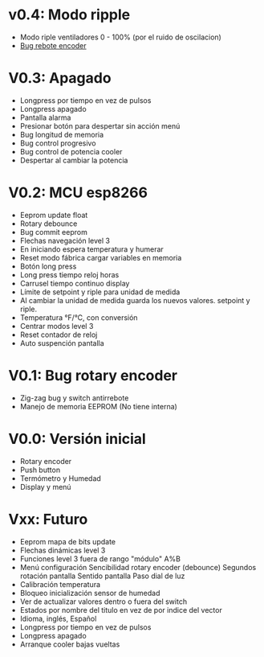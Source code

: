 # v0.4: Modo ripple
 * Modo riple ventiladores 0 - 100% (por el ruido de oscilacion)
 * [Bug rebote encoder](./Bug%20rebote%20rotary%20encoder.md)

# V0.3: Apagado
 * Longpress por tiempo en vez de pulsos
 * Longpress apagado
 * Pantalla alarma
 * Presionar botón para despertar sin acción menú
 * Bug longitud de memoria
 * Bug control progresivo
 * Bug control de potencia cooler
 * Despertar al cambiar la potencia

# V0.2: MCU esp8266
 * Eeprom update float
 * Rotary debounce
 * Bug commit eeprom
 * Flechas navegación level 3
 * En iniciando espera temperatura y humerar
 * Reset modo fábrica cargar variables en memoria
 * Botón long press
 * Long press tiempo reloj horas
 * Carrusel tiempo continuo display
 * Límite de setpoint y riple para unidad de medida
 * Al cambiar la unidad de medida guarda los nuevos valores. setpoint y riple.
 * Temperatura °F/°C, con conversión
 * Centrar modos level 3
 * Reset contador de reloj
 * Auto suspención pantalla

# V0.1: Bug rotary encoder
 * Zig-zag bug y switch antirrebote
 * Manejo de memoria EEPROM (No tiene interna)

# V0.0: Versión inicial
 * Rotary encoder
 * Push button
 * Termómetro y Humedad
 * Display y menú


# Vxx: Futuro
 * Eeprom mapa de bits update
 * Flechas dinámicas level 3
 * Funciones level 3 fuera de rango "módulo" A%B
 * Menú configuración
	 Sencibilidad rotary encoder (debounce)
	 Segundos rotación pantalla
	 Sentido pantalla
	 Paso dial de luz
 * Calibración temperatura
 * Bloqueo inicialización sensor de humedad
 * Ver de actualizar valores dentro o fuera del switch
 * Estados por nombre del titulo en vez de por indice del vector
 * Idioma, inglés, Español
 * Longpress por tiempo en vez de pulsos
 * Longpress apagado
 * Arranque cooler bajas vueltas

